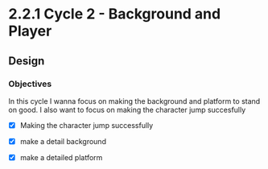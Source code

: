 # 2.2.1 Cycle 2 - Background and Player

## Design

### Objectives

In this cycle I wanna focus on making the background and platform to stand on good. I also want to focus on making the character jump succesfully

* [x] Making the character jump successfully
* [x] make a detail background&#x20;
* [x] make a detailed platform

